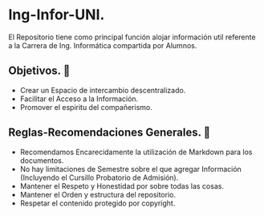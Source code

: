 # Ing-Infor-UNI.
El Repositorio tiene como principal función alojar información util referente a la Carrera de Ing. Informática compartida por Alumnos.
## <h2>Objetivos. 🎯
- Crear un Espacio de intercambio descentralizado.
- Facilitar el Acceso a la Información.
- Promover el espiritu del compañerismo.
## <h2> Reglas-Recomendaciones Generales. 📜
- Recomendamos Encarecidamente la utilización de Markdown para los documentos.
- No hay limitaciones de Semestre sobre el que agregar Información (Incluyendo el Cursillo Probatorio de Admisión).
- Mantener el Respeto y Honestidad por sobre todas las cosas.
- Mantener el Orden y estructura del repositorio.
- Respetar el contenido protegido por copyright.
